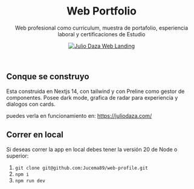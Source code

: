 <h1 align="center">Web Portfolio</h1>
<p align="center">Web profesional como curriculum, muestra de portafolio, esperiencia laboral y certificaciones de Estudio  </p>


<p align="center">
  <a href="https://strapi.io">
    <img src="https://juliodaza.com/images/base-portfolio-julio-daza.png" alt="Julio Daza Web Landing" />
  </a>
</p>
<br>

## Conque se construyo

Esta construida en Nextjs 14, con tailwind y con Preline como gestor de componentes. Posee dark mode, grafica de radar para experiencia y dialogos con cards.

puedes verla en funcionamiento en: https://juliodaza.com/

## Correr en local
Si deseas correr la app en local debes tener la versión 20 de Node o superior: 
1. `git clone git@github.com:Jucema89/web-profile.git` 
2.  `npm i`  
3.  `npm run dev`